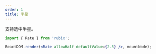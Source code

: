 ```yaml
---
order: 1
title: 半星
---
```


支持选中半星。

````jsx
import { Rate } from 'rubix';

ReactDOM.render(<Rate allowHalf defaultValue={2.5} />, mountNode);
````
